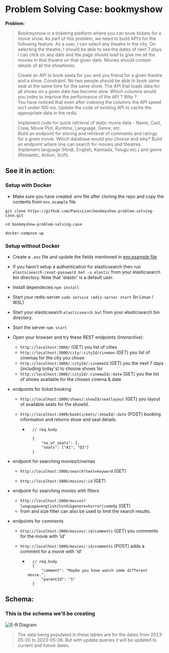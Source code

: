 
# Problem Solving Case: bookmyshow

**Problem:**

> Bookmyshow is a ticketing platform where you can book tickets for a movie show. As part of this problem, we need to build API’s for the following feature. As a user, I can select any theatre in the city. On selecting the theatre, I should be able to see the dates of next 7 days. I can click on any date and the page should load to give me all the movies in that theatre on that given date. Movies should contain details of all the showtimes.

> Create an API to book seats for you and you friend for a given theatre and a show. 
Constraint: No two people should be able to book same seat at the same time for the same show. 
The API that loads data for all shows on a given date has become slow. Which columns would you index to improve the performance of the API ? Why ?  
You have noticed that even after indexing the columns the API speed isn’t under 100 ms. Update the code of existing API to cache the appropriate data in the redis.  

> Implement code for quick retrieval of static movie data - Name, Cast, Crew, Movie Plot, Runtime, Language, Genre, etc.  
Build an endpoint for storing and retrieval of comments and ratings for a given movie. Which database would you choose and why? 
Build an endpoint where one can search for movies and theatres.
Implement language (Hindi, English, Kannada, Telugu etc.) and genre (Romantic, Action, Scifi). 


## See it in action:

### Setup with Docker

- Make sure you have created .env file after cloning the repo and copy the contents from `env.example` file.
```
git clone https://github.com/PanicLion/bookmyshow-problem-solving-case.git

cd bookmyshow-problem-solving-case

docker-compose up
```
### Setup without Docker

- Create a ```.env``` file and update the fields mentioned in [env.example file](./env.example)

- If you havn't setup a authentication for elasticsearch then run ``` elasticsearch-reset-password.bat -u elastic ``` from your elasticsearch bin directory. Note that 'elastic' is a default user.

- Install dependecies
``` npm install ```

- Start your redis-server
``` sudo service redis-server start ``` (In Linux / WSL)

- Start your elasticsearch ``` elasticsearch.bat ``` from your elasticsearch bin directory.

- Start the server
``` npm start ```

- Open your browser and try these REST endpoints (<i>Interactive</i>):
    - ``` http://localhost:3000/ ``` (GET) you list of cities
    - ``` http://localhost:3000/city/:cityId/cinemas ``` (GET) you list of cinemas for the city you chose
    - ``` http://localhost:3000/:cityId/:cinemaId ``` (GET) you the next 7 days (including today's) to choose shows for
    - ``` http://localhost:3000/:cityId/:cinemaId/:date ``` (GET) you the list of shows available for the chosen cinema & date
    
- endpoints for ticket booking
    - ``` http://localhost:3000/shows/:showId/seatlayout ``` (GET) you layout of available seats for the showId.

    - ``` http://localhost:3000/booktickets/:showId/:date ``` (POST) booking information and returns show and seat details.
        - ``` 
            // req.body

            {
                "no_of_seats": 2,
                "seats": ["A1", "D2"]
            } 

- endpoint for searching movies/cinemas
    - ``` http://localhost:3000/search?text=keyword ``` (GET)

    - ``` http://localhost:3000/movies/:id ``` (GET)

- endpoint for searching movies with filters
    - ``` http://localhost:3000/movies?language=english|hindi&genere=horror|comedy ``` (GET)
    - from and size filter can also be used to limit the search results.

- endpoints for comments
    - ``` http://localhost:3000/movies/:id/comments ``` (GET) you comments for the movie with 'id'

    - ``` http://localhost:3000/movies/:id/comments ``` (POST) adds a comment for a movie with 'id'
        - ```
            // req.body
            {
                "comment": "Maybe you have watch some different movie.",
                "parentId": "1"
            }

## Schema:

### This is the schema we'll be creating

![E-R Diagram](./E-R.png "E-R Diagram")


> The data being populated in these tables are for the dates from 2023-05-20 to 2023-05-26. But with update queries it will be updated to current and future dates.


